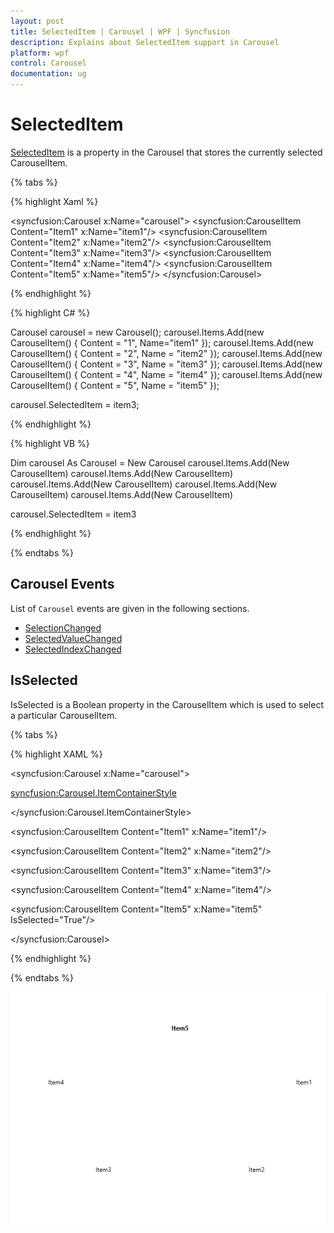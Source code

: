 ```yaml
---
layout: post
title: SelectedItem | Carousel | WPF | Syncfusion
description: Explains about SelectedItem support in Carousel
platform: wpf
control: Carousel
documentation: ug
---
```


# SelectedItem

[SelectedItem](https://help.syncfusion.com/cr/wpf/Syncfusion.Shared.Wpf~Syncfusion.Windows.Shared.Carousel~SelectedItem.html) is a property in the Carousel that stores the currently selected CarouselItem. 

{% tabs %}

{% highlight Xaml %}

<syncfusion:Carousel x:Name="carousel">
            <syncfusion:CarouselItem Content="Item1" x:Name="item1"/>
            <syncfusion:CarouselItem Content="Item2" x:Name="item2"/>
            <syncfusion:CarouselItem Content="Item3" x:Name="item3"/>
            <syncfusion:CarouselItem Content="Item4" x:Name="item4"/>
            <syncfusion:CarouselItem Content="Item5" x:Name="item5"/>
        </syncfusion:Carousel>

{% endhighlight %}

{% highlight C# %}

Carousel carousel = new Carousel();
carousel.Items.Add(new CarouselItem() { Content = "1", Name="item1" });
carousel.Items.Add(new CarouselItem() { Content = "2", Name = "item2" });
carousel.Items.Add(new CarouselItem() { Content = "3", Name = "item3" });
carousel.Items.Add(new CarouselItem() { Content = "4", Name = "item4" });
carousel.Items.Add(new CarouselItem() { Content = "5", Name = "item5" });

carousel.SelectedItem = item3;

{% endhighlight %}

{% highlight VB %}

Dim carousel As Carousel = New Carousel
carousel.Items.Add(New CarouselItem)
carousel.Items.Add(New CarouselItem)
carousel.Items.Add(New CarouselItem)
carousel.Items.Add(New CarouselItem)
carousel.Items.Add(New CarouselItem)

carousel.SelectedItem = item3

{% endhighlight %}

{% endtabs %}


## Carousel Events

List of `Carousel` events are given in the following sections.

* [SelectionChanged](https://help.syncfusion.com/cr/wpf/Syncfusion.Shared.Wpf~Syncfusion.Windows.Shared.Carousel~SelectionChanged_EV.html)
* [SelectedValueChanged](https://help.syncfusion.com/cr/wpf/Syncfusion.Shared.Wpf~Syncfusion.Windows.Shared.Carousel~SelectedValueChanged_EV.html)
* [SelectedIndexChanged](https://help.syncfusion.com/cr/wpf/Syncfusion.Shared.Wpf~Syncfusion.Windows.Shared.Carousel~SelectedIndexChanged_EV.html)


## IsSelected 

IsSelected is a Boolean property in the CarouselItem which is used to select a particular CarouselItem. 


{% tabs %}

{% highlight XAML %}

<syncfusion:Carousel x:Name="carousel">

<syncfusion:Carousel.ItemContainerStyle>

<Style TargetType="syncfusion:CarouselItem">

<Style.Triggers>

<Trigger Property="IsSelected" Value="True">

<Setter Property="FontWeight" Value="Bold">

</Setter>

</Trigger>

</Style.Triggers>

</Style>

</syncfusion:Carousel.ItemContainerStyle>

<syncfusion:CarouselItem Content="Item1" x:Name="item1"/>

<syncfusion:CarouselItem Content="Item2" x:Name="item2"/>

<syncfusion:CarouselItem Content="Item3" x:Name="item3"/>

<syncfusion:CarouselItem Content="Item4" x:Name="item4"/>

<syncfusion:CarouselItem Content="Item5" x:Name="item5" IsSelected="True"/>

</syncfusion:Carousel>


{% endhighlight %}

{% endtabs %}

![Carousel selected item](Selection-images/IsSelectedproperty.png)



